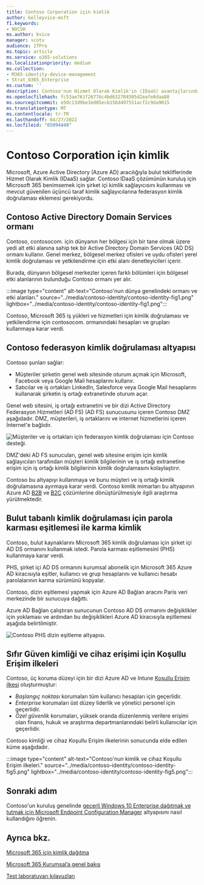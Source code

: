 ```yaml
---
title: Contoso Corporation için kimlik
author: kelleyvice-msft
f1.keywords:
- NOCSH
ms.author: kvice
manager: scotv
audience: ITPro
ms.topic: article
ms.service: o365-solutions
ms.localizationpriority: medium
ms.collection:
- M365-identity-device-management
- Strat_O365_Enterprise
ms.custom: ''
description: Contoso'nun Hizmet Olarak Kimlik'in (IDaaS) avantajlarından yararlanması ve çalışanları için bulut tabanlı kimlik doğrulaması ile iş ortakları ve müşterileri için federasyon kimlik doğrulaması sağlaması.
ms.openlocfilehash: fc53ae761f26776c4bd632704505d2eafe8daa88
ms.sourcegitcommit: e50c13d9be3ed05ecb156d497551acf2c9da9015
ms.translationtype: MT
ms.contentlocale: tr-TR
ms.lasthandoff: 04/27/2022
ms.locfileid: "65094448"
---
```

# <a name="identity-for-the-contoso-corporation"></a>Contoso Corporation için kimlik

Microsoft, Azure Active Directory (Azure AD) aracılığıyla bulut tekliflerinde Hizmet Olarak Kimlik (IDaaS) sağlar. Contoso IDaaS çözümünün kuruluş için Microsoft 365 benimsemek için şirket içi kimlik sağlayıcısını kullanması ve mevcut güvenilen üçüncü taraf kimlik sağlayıcılarına federasyon kimlik doğrulaması eklemesi gerekiyordu.

## <a name="the-contoso-active-directory-domain-services-forest"></a>Contoso Active Directory Domain Services ormanı

Contoso, contosocom\. için dünyanın her bölgesi için bir tane olmak üzere yedi alt etki alanına sahip tek bir Active Directory Domain Services (AD DS) ormanı kullanır. Genel merkez, bölgesel merkez ofisleri ve uydu ofisleri yerel kimlik doğrulaması ve yetkilendirme için etki alanı denetleyicileri içerir.

Burada, dünyanın bölgesel merkezler içeren farklı bölümleri için bölgesel etki alanlarının bulunduğu Contoso ormanı yer alır.

:::image type="content" alt-text="Contoso'nun dünya genelindeki ormanı ve etki alanları." source="../media/contoso-identity/contoso-identity-fig1.png" lightbox="../media/contoso-identity/contoso-identity-fig1.png":::
 
Contoso, Microsoft 365 iş yükleri ve hizmetleri için kimlik doğrulaması ve yetkilendirme için contosocom\. ormanındaki hesapları ve grupları kullanmaya karar verdi.

## <a name="the-contoso-federated-authentication-infrastructure"></a>Contoso federasyon kimlik doğrulaması altyapısı

Contoso şunları sağlar:

- Müşteriler şirketin genel web sitesinde oturum açmak için Microsoft, Facebook veya Google Mail hesaplarını kullanır.
- Satıcılar ve iş ortakları LinkedIn, Salesforce veya Google Mail hesaplarını kullanarak şirketin iş ortağı extranetinde oturum açar.

Genel web sitesini, iş ortağı extranetini ve bir dizi Active Directory Federasyon Hizmetleri (AD FS) (AD FS) sunucusunu içeren Contoso DMZ aşağıdadır. DMZ, müşterileri, iş ortaklarını ve internet hizmetlerini içeren İnternet'e bağlıdır.

![Müşteriler ve iş ortakları için federasyon kimlik doğrulaması için Contoso desteği.](../media/contoso-identity/contoso-identity-fig2.png)
 
DMZ'deki AD FS sunucuları, genel web sitesine erişim için kimlik sağlayıcıları tarafından müşteri kimlik bilgilerinin ve iş ortağı extranetine erişim için iş ortağı kimlik bilgilerinin kimlik doğrulamasını kolaylaştırır.

Contoso bu altyapıyı kullanmaya ve bunu müşteri ve iş ortağı kimlik doğrulamasına ayırmaya karar verdi. Contoso kimlik mimarları bu altyapının Azure AD [B2B](/azure/active-directory/b2b/hybrid-organizations) ve [B2C](/azure/active-directory-b2c/solution-articles) çözümlerine dönüştürülmesiyle ilgili araştırma yürütmektedir.

## <a name="hybrid-identity-with-password-hash-synchronization-for-cloud-based-authentication"></a>Bulut tabanlı kimlik doğrulaması için parola karması eşitlemesi ile karma kimlik

Contoso, bulut kaynaklarını Microsoft 365 kimlik doğrulaması için şirket içi AD DS ormanını kullanmak istedi. Parola karması eşitlemesini (PHS) kullanmaya karar verdi.

PHS, şirket içi AD DS ormanını kurumsal abonelik için Microsoft 365 Azure AD kiracısıyla eşitler, kullanıcı ve grup hesaplarını ve kullanıcı hesabı parolalarının karma sürümünü kopyalar.

Contoso, dizin eşitlemesi yapmak için Azure AD Bağlan aracını Paris veri merkezinde bir sunucuya dağıttı.

Azure AD Bağlan çalıştıran sunucunun Contoso AD DS ormanını değişiklikler için yoklaması ve ardından bu değişiklikleri Azure AD kiracısıyla eşitlemesi aşağıda belirtilmiştir.

![Contoso PHS dizin eşitleme altyapısı.](../media/contoso-identity/contoso-identity-fig4.png)
 
## <a name="conditional-access-policies-for-zero-trust-identity-and-device-access"></a>Sıfır Güven kimliği ve cihaz erişimi için Koşullu Erişim ilkeleri

Contoso, üç koruma düzeyi için bir dizi Azure AD ve Intune [Koşullu Erişim ilkesi](../security/office-365-security/identity-access-policies.md) oluşturmuştur:

- *Başlangıç noktası* korumaları tüm kullanıcı hesapları için geçerlidir.
- *Enterprise* korumaları üst düzey liderlik ve yönetici personel için geçerlidir.
- *Özel güvenlik* korumaları, yüksek oranda düzenlenmiş verilere erişimi olan finans, hukuk ve araştırma departmanlarındaki belirli kullanıcılar için geçerlidir.

Contoso kimliği ve cihaz Koşullu Erişim ilkelerinin sonucunda elde edilen küme aşağıdadır.

:::image type="content" alt-text="Contoso'nun kimlik ve cihaz Koşullu Erişim ilkeleri." source="../media/contoso-identity/contoso-identity-fig5.png" lightbox="../media/contoso-identity/contoso-identity-fig5.png":::
 
## <a name="next-step"></a>Sonraki adım

Contoso'un kuruluş genelinde [geçerli Windows 10 Enterprise dağıtmak ve tutmak için Microsoft Endpoint Configuration Manager](contoso-win10.md) altyapısını nasıl kullandığını öğrenin.

## <a name="see-also"></a>Ayrıca bkz.

[Microsoft 365 için kimlik dağıtma](deploy-identity-solution-overview.md)

[Microsoft 365 Kurumsal’a genel bakış](microsoft-365-overview.md)

[Test laboratuvarı kılavuzları](m365-enterprise-test-lab-guides.md)